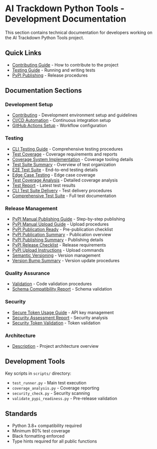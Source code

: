 # AI Trackdown Python Tools - Development Documentation

This section contains technical documentation for developers working on the AI Trackdown Python Tools project.

## Quick Links

- [Contributing Guide](./CONTRIBUTING.md) - How to contribute to the project
- [Testing Guide](./CLI_TESTING_GUIDE.md) - Running and writing tests
- [PyPI Publishing](./PYPI_MANUAL_PUBLISHING_GUIDE.md) - Release procedures

## Documentation Sections

### Development Setup
- [Contributing](./CONTRIBUTING.md) - Development environment setup and guidelines
- [CI/CD Automation](./CI_CD_AUTOMATION.md) - Continuous integration setup
- [GitHub Actions Setup](./GITHUB_ACTIONS_SETUP.md) - Workflow configuration

### Testing
- [CLI Testing Guide](./CLI_TESTING_GUIDE.md) - Comprehensive testing procedures
- [Test Coverage](./COVERAGE.md) - Coverage requirements and reports
- [Coverage System Implementation](./COVERAGE_SYSTEM_IMPLEMENTATION.md) - Coverage tooling details
- [Test Suite Summary](./TEST_SUITE_SUMMARY.md) - Overview of test organization
- [E2E Test Suite](./E2E_TEST_SUITE_SUMMARY.md) - End-to-end testing details
- [Edge Case Testing](./EDGE_CASE_TESTING_SUMMARY.md) - Edge case coverage
- [Test Coverage Analysis](./TEST_COVERAGE_ANALYSIS_REPORT.md) - Detailed coverage analysis
- [Test Report](./TEST_REPORT.md) - Latest test results
- [CLI Test Suite Delivery](./CLI_TEST_SUITE_DELIVERY.md) - Test delivery procedures
- [Comprehensive Test Suite](./COMPREHENSIVE_TEST_SUITE_DELIVERABLE.md) - Full test documentation

### Release Management
- [PyPI Manual Publishing Guide](./PYPI_MANUAL_PUBLISHING_GUIDE.md) - Step-by-step publishing
- [PyPI Manual Upload Guide](./PYPI_MANUAL_UPLOAD_GUIDE.md) - Upload procedures
- [PyPI Publication Ready](./PYPI_PUBLICATION_READY.md) - Pre-publication checklist
- [PyPI Publication Summary](./PYPI_PUBLICATION_SUMMARY.md) - Publication overview
- [PyPI Publishing Summary](./PYPI_PUBLISHING_SUMMARY.md) - Publishing details
- [PyPI Release Checklist](./PYPI_RELEASE_CHECKLIST.md) - Release requirements
- [PyPI Upload Instructions](./PYPI_UPLOAD_INSTRUCTIONS.md) - Upload commands
- [Semantic Versioning](./SEMANTIC_VERSIONING_IMPLEMENTATION.md) - Version management
- [Version Bump Summary](./VERSION_BUMP_SUMMARY.md) - Version update procedures

### Quality Assurance
- [Validation](./VALIDATION.md) - Code validation procedures
- [Schema Compatibility Report](./SCHEMA_COMPATIBILITY_REPORT.md) - Schema validation

### Security
- [Secure Token Usage Guide](./SECURE_TOKEN_USAGE_GUIDE.md) - API key management
- [Security Assessment Report](./SECURITY_ASSESSMENT_REPORT.md) - Security analysis
- [Security Token Validation](./SECURITY_TOKEN_VALIDATION_REPORT.md) - Token validation

### Architecture
- [Description](./DESCRIPTION.md) - Project architecture overview

## Development Tools

Key scripts in `scripts/` directory:
- `test_runner.py` - Main test execution
- `coverage_analysis.py` - Coverage reporting
- `security_check.py` - Security scanning
- `validate_pypi_readiness.py` - Pre-release validation

## Standards

- Python 3.8+ compatibility required
- Minimum 80% test coverage
- Black formatting enforced
- Type hints required for all public functions